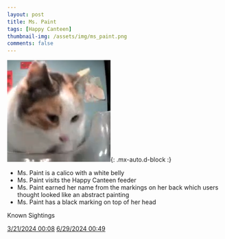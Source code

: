 ```yaml
---
layout: post
title: Ms. Paint
tags: [Happy Canteen]
thumbnail-img: /assets/img/ms_paint.png
comments: false
---
```


![Ms. Paint](/assets/img/ms_paint.png){: .mx-auto.d-block :}

* Ms. Paint is a calico with a white belly
* Ms. Paint visits the Happy Canteen feeder
* Ms. Paint earned her name from the markings on her back which users thought looked like an abstract painting
* Ms. Paint has a black marking on top of her head


Known Sightings

[3/21/2024 00:08](https://youtu.be/n6D6si6_dXg?si=vmfyysfiMCag47bP&t=574)
[6/29/2024 00:49](https://youtu.be/RB77Jzyzp3A?si=Yi-W_9dJCLrUp1c-&t=2798)
